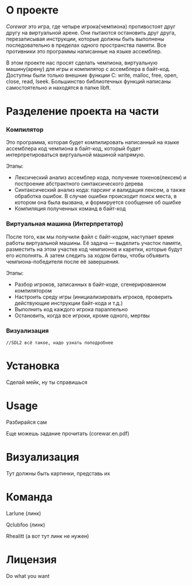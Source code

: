 # О проекте
*Corewar* это игра, где четыре игрока(чемпиона) противостоят друг другу на виртуальной арене. Они пытаются остановить друг друга, перезаписывая инструкции, которые должны быть выполнены последовательно в пределах одного пространства памяти. Все противники это программы написанные на языке ассемблер.

В этом проекте нас просят сделать чемпиона, виртуальную машину(арену) для игры и компилятор с ассемблера в байт-код.
Доступны были только внешние функции C: write, malloc, free, open, close, read, lseek.
Большинство библиотечных функций написаны самостоятельно и находятся в папке libft.

# Разделение проекта на части

### Компилятор
Это программа, которая будет компилировать написанный на языке ассемблера код чемпиона в байт-код, который будет интерпретироваться виртуальной машиной напрямую.

Этапы:
* Лексический анализ ассемблер кода, получение токенов(лексем) и построение абстрактного синтаксического дерева
* Синтаксический анализ кода: парсинг и валидация лексем, а также обработка ошибок. В случае ошибки происходит поиск места, в котором она была вызвана, и формируется сообщение об ошибке
* Компиляция полученных команд в байт-код

### Виртуальная машина (Интерпретатор)
После того, как мы получили файл с байт-кодом, наступает время работы виртуальной машины.
Её задача — выделить участок памяти, разместить на этом участке код чемпионов и каретки, которые будут его исполнять.
А затем следить за ходом битвы, чтобы объявить чемпиона-победителя после её завершения.

Этапы:
* Разбор игроков, записанных в байт-коде, сгенерированном компилятором
* Настроить среду игры (инициализировать игроков, проверить действующие инструкции байт-кода и т.д.)
* Выполнить код каждого игрока параллельно
* Остановить, когда все игроки, кроме одного, мертвы

### Визуализация
	//SDL2 всё такое, надо узнать поподробнее

# Установка
Сделай мейк, ну ты справишься

# Usage
Разбирайся сам

Еще можешь задание прочитать (corewar.en.pdf)

# Визуализация
Тут должны быть картинки, представь их

# Команда
Larlune (линк)

Qclubfoo (линк)

Rhealitt (а вот тут линк не нужен)

# Лицензия
Do what you want 
